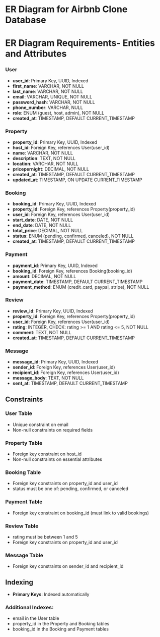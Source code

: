 # ER Diagram for Airbnb Clone Database

# ER Diagram Requirements- Entities and Attributes

### User
- **user_id**: Primary Key, UUID, Indexed  
- **first_name**: VARCHAR, NOT NULL  
- **last_name**: VARCHAR, NOT NULL  
- **email**: VARCHAR, UNIQUE, NOT NULL  
- **password_hash**: VARCHAR, NOT NULL  
- **phone_number**: VARCHAR, NULL  
- **role**: ENUM (guest, host, admin), NOT NULL  
- **created_at**: TIMESTAMP, DEFAULT CURRENT_TIMESTAMP  

### Property
- **property_id**: Primary Key, UUID, Indexed  
- **host_id**: Foreign Key, references User(user_id)  
- **name**: VARCHAR, NOT NULL  
- **description**: TEXT, NOT NULL  
- **location**: VARCHAR, NOT NULL  
- **pricepernight**: DECIMAL, NOT NULL  
- **created_at**: TIMESTAMP, DEFAULT CURRENT_TIMESTAMP  
- **updated_at**: TIMESTAMP, ON UPDATE CURRENT_TIMESTAMP  

### Booking
- **booking_id**: Primary Key, UUID, Indexed  
- **property_id**: Foreign Key, references Property(property_id)  
- **user_id**: Foreign Key, references User(user_id)  
- **start_date**: DATE, NOT NULL  
- **end_date**: DATE, NOT NULL  
- **total_price**: DECIMAL, NOT NULL  
- **status**: ENUM (pending, confirmed, canceled), NOT NULL  
- **created_at**: TIMESTAMP, DEFAULT CURRENT_TIMESTAMP  

### Payment
- **payment_id**: Primary Key, UUID, Indexed  
- **booking_id**: Foreign Key, references Booking(booking_id)  
- **amount**: DECIMAL, NOT NULL  
- **payment_date**: TIMESTAMP, DEFAULT CURRENT_TIMESTAMP  
- **payment_method**: ENUM (credit_card, paypal, stripe), NOT NULL  

### Review
- **review_id**: Primary Key, UUID, Indexed  
- **property_id**: Foreign Key, references Property(property_id)  
- **user_id**: Foreign Key, references User(user_id)  
- **rating**: INTEGER, CHECK: rating >= 1 AND rating <= 5, NOT NULL  
- **comment**: TEXT, NOT NULL  
- **created_at**: TIMESTAMP, DEFAULT CURRENT_TIMESTAMP  

### Message
- **message_id**: Primary Key, UUID, Indexed  
- **sender_id**: Foreign Key, references User(user_id)  
- **recipient_id**: Foreign Key, references User(user_id)  
- **message_body**: TEXT, NOT NULL  
- **sent_at**: TIMESTAMP, DEFAULT CURRENT_TIMESTAMP  

## Constraints

### User Table
- Unique constraint on email  
- Non-null constraints on required fields  

### Property Table
- Foreign key constraint on host_id  
- Non-null constraints on essential attributes  

### Booking Table
- Foreign key constraints on property_id and user_id  
- status must be one of: pending, confirmed, or canceled  

### Payment Table
- Foreign key constraint on booking_id (must link to valid bookings)  

### Review Table
- rating must be between 1 and 5  
- Foreign key constraints on property_id and user_id  

### Message Table
- Foreign key constraints on sender_id and recipient_id  

## Indexing
- **Primary Keys**: Indexed automatically  

### Additional Indexes:
- email in the User table  
- property_id in the Property and Booking tables  
- booking_id in the Booking and Payment tables
